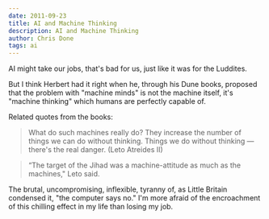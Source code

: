 ```yaml
---
date: 2011-09-23
title: AI and Machine Thinking
description: AI and Machine Thinking
author: Chris Done
tags: ai
---
```


AI might take our jobs, that's bad for us, just like it was for the Luddites. 

But I think Herbert had it right when he, through his Dune books, proposed that 
the problem with "machine minds" is not the machine itself, it's "machine thinking" 
which humans are perfectly capable of. 

Related quotes from the books:

> What do such machines really do? They increase the number of things we can do without thinking. 
> Things we do without thinking — there's the real danger. (Leto Atreides II)

> “The target of the Jihad was a machine-attitude as much as the machines," Leto said. 

The brutal, uncompromising, inflexible, tyranny of, as Little Britain condensed it, 
"the computer says no." I'm more afraid of the encroachment of this chilling 
effect in my life than losing my job.
